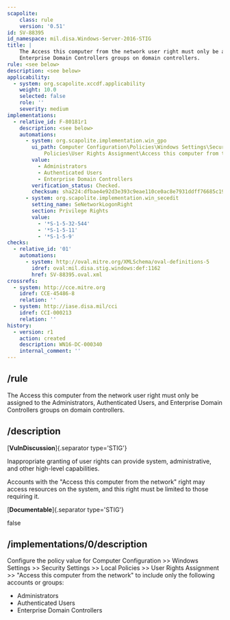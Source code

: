 ```yaml
---
scapolite:
    class: rule
    version: '0.51'
id: SV-88395
id_namespace: mil.disa.Windows-Server-2016-STIG
title: |
    The Access this computer from the network user right must only be assigned to the Administrators, Authenticated Users, and
    Enterprise Domain Controllers groups on domain controllers.
rule: <see below>
description: <see below>
applicability:
  - system: org.scapolite.xccdf.applicability
    weight: 10.0
    selected: false
    role: ''
    severity: medium
implementations:
  - relative_id: F-80181r1
    description: <see below>
    automations:
      - system: org.scapolite.implementation.win_gpo
        ui_path: Computer Configuration\Policies\Windows Settings\Security Settings\Local
            Policies\User Rights Assignment\Access this computer from the network
        value:
          - Administrators
          - Authenticated Users
          - Enterprise Domain Controllers
        verification_status: Checked.
        checksum: sha224:dfbae4e92d3e393c9eae110ce0ac8e7931ddff76685c19da813e1c19
      - system: org.scapolite.implementation.win_secedit
        setting_name: SeNetworkLogonRight
        section: Privilege Rights
        value:
          - '*S-1-5-32-544'
          - '*S-1-5-11'
          - '*S-1-5-9'
checks:
  - relative_id: '01'
    automations:
      - system: http://oval.mitre.org/XMLSchema/oval-definitions-5
        idref: oval:mil.disa.stig.windows:def:1162
        href: SV-88395.oval.xml
crossrefs:
  - system: http://cce.mitre.org
    idref: CCE-45486-8
    relation: ''
  - system: http://iase.disa.mil/cci
    idref: CCI-000213
    relation: ''
history:
  - version: r1
    action: created
    description: WN16-DC-000340
    internal_comment: ''
---
```



## /rule

The Access this computer from the network user right must only be assigned to the Administrators, Authenticated Users, and
Enterprise Domain Controllers groups on domain controllers.

## /description

[**VulnDiscussion**]{.separator type='STIG'}

Inappropriate granting of user rights can provide system, administrative, and other high-level capabilities.

Accounts with the "Access this computer from the network" right may access resources on the system, and this right must be limited to those requiring it.

[**Documentable**]{.separator type='STIG'}

false

## /implementations/0/description

Configure the policy value for Computer Configuration >> Windows Settings >> Security Settings >> Local Policies >> User Rights Assignment >> "Access this computer from the network" to include only the following accounts or groups:

- Administrators
- Authenticated Users
- Enterprise Domain Controllers

